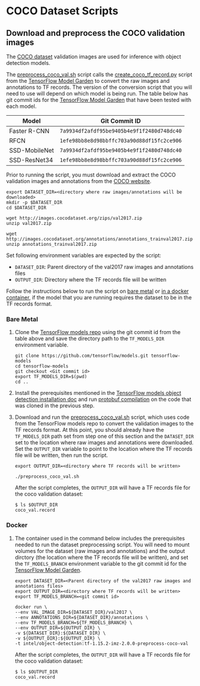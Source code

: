 # COCO Dataset Scripts

## Download and preprocess the COCO validation images

The [COCO dataset](http://cocodataset.org/#home) validation images are used
for inference with object detection models.

The [preprocess_coco_val.sh](preprocess_coco_val.sh) script calls the
[create_coco_tf_record.py](https://github.com/tensorflow/models/blob/1efe98bb8e8d98bbffc703a90d88df15fc2ce906/research/object_detection/dataset_tools/create_coco_tf_record.py)
script from the [TensorFlow Model Garden](https://github.com/tensorflow/models)
to convert the raw images and annotations to TF records. The version of
the conversion script that you will need to use will depend on which
model is being run. The table below has git commit ids for the
[TensorFlow Model Garden](https://github.com/tensorflow/models) that have
been tested with each model.

| Model | Git Commit ID |
|-------|---------|
| Faster R-CNN | `7a9934df2afdf95be9405b4e9f1f2480d748dc40` |
| RFCN | `1efe98bb8e8d98bbffc703a90d88df15fc2ce906` |
| SSD-MobileNet | `7a9934df2afdf95be9405b4e9f1f2480d748dc40` |
| SSD-ResNet34 | `1efe98bb8e8d98bbffc703a90d88df15fc2ce906` |

Prior to running the script, you must download and extract the COCO
validation images and annotations from the
[COCO website](https://cocodataset.org/#download).
```
export DATASET_DIR=<directory where raw images/annotations will be downloaded>
mkdir -p $DATASET_DIR
cd $DATASET_DIR

wget http://images.cocodataset.org/zips/val2017.zip
unzip val2017.zip

wget http://images.cocodataset.org/annotations/annotations_trainval2017.zip
unzip annotations_trainval2017.zip
```

Set following environment variables are expected by the script:
* `DATASET_DIR`: Parent directory of the val2017 raw images and annotations files
* `OUTPUT_DIR`: Directory where the TF records file will be written

Follow the instructions below to run the script on
[bare metal](#bare-metal) or [in a docker container](#docker), if the
model that you are running requires the dataset to be in the TF records
format.

### Bare Metal

1. Clone the [TensorFlow models repo](https://github.com/tensorflow/models)
   using the git commit id from the table above and save the directory path to the
   `TF_MODELS_DIR` environment variable.

   ```
   git clone https://github.com/tensorflow/models.git tensorflow-models
   cd tensorflow-models
   git checkout <Git commit id>
   export TF_MODELS_DIR=$(pwd)
   cd ..
   ```

2. Install the prerequisites mentioned in the
   [TensorFlow models object detection installation doc](https://github.com/tensorflow/models/blob/v2.3.0/research/object_detection/g3doc/installation.md#dependencies)
   and run [protobuf compilation](https://github.com/tensorflow/models/blob/v2.3.0/research/object_detection/g3doc/installation.md#protobuf-compilation)
   on the code that was cloned in the previous step.

3. Download and run the [preprocess_coco_val.sh](preprocess_coco_val.sh)
   script, which uses code from the TensorFlow models repo to convert the
   validation images to the TF records format. At this point, you should
   already have the `TF_MODELS_DIR` path set from step one of this
   section and the `DATASET_DIR` set to the location where raw images
   and annotations were downloaded. Set the `OUTPUT_DIR` variable to
   point to the location where the TF records file will be written, then
   run the script.
   ```
   export OUTPUT_DIR=<directory where TF records will be written>

   ./preprocess_coco_val.sh
   ```

   After the script completes, the `OUTPUT_DIR` will have a TF records file
   for the coco validation dataset:
   ```
   $ ls $OUTPUT_DIR
   coco_val.record
   ```

### Docker

1. The container used in the command below includes the prerequisites
   needed to run the dataset preprocessing script. You will need to
   mount volumes for the dataset (raw images and annotations) and the
   output dirctory (the location where the TF records file will be
   written), and set the `TF_MODELS_BRANCH` environment variable to the
   git commit id for the
   [TensorFlow Model Garden](https://github.com/tensorflow/models).

   ```
   export DATASET_DIR=<Parent directory of the val2017 raw images and annotations files>
   export OUTPUT_DIR=<directory where TF records will be written>
   export TF_MODELS_BRANCH=<git commit id>

   docker run \
   --env VAL_IMAGE_DIR=${DATASET_DIR}/val2017 \
   --env ANNOTATIONS_DIR=${DATASET_DIR}/annotations \
   --env TF_MODELS_BRANCH=${TF_MODELS_BRANCH} \
   --env OUTPUT_DIR=${OUTPUT_DIR} \
   -v ${DATASET_DIR}:${DATASET_DIR} \
   -v ${OUTPUT_DIR}:${OUTPUT_DIR} \
   -t intel/object-detection:tf-1.15.2-imz-2.0.0-preprocess-coco-val
   ```

   After the script completes, the `OUTPUT_DIR` will have a TF records file
   for the coco validation dataset:
   ```
   $ ls $OUTPUT_DIR
   coco_val.record
   ```
